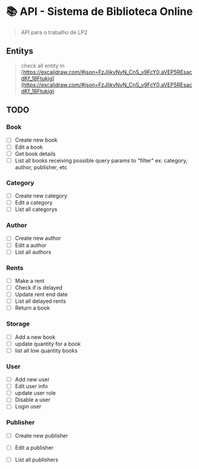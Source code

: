 # 📚 API - Sistema de Biblioteca Online 

> API para o trabalho de LP2 

## Entitys 

> check all entity in [https://excalidraw.com/#json=FzJIjkvNyN_CnS_v9FcY0,aVEP5REsacdKf_18Ftukjg](https://excalidraw.com/#json=FzJIjkvNyN_CnS_v9FcY0,aVEP5REsacdKf_18Ftukjg)

## TODO 

### Book 
 * [ ] Create new book 
 * [ ] Edit a book
 * [ ] Get book details
 * [ ] List all books receiving possible query params to "filter"
ex: category, author, publisher, etc

### Category 
 * [ ] Create new category
 * [ ] Edit a category
 * [ ] List all categorys 

### Author
 * [ ] Create new author 
 * [ ] Edit a author 
 * [ ] List all authors

### Rents 
 * [ ] Make a rent
 * [ ] Check if is delayed
 * [ ] Update rent end date
 * [ ] List all delayed rents
 * [ ] Return a book

### Storage
 * [ ] Add a new book
 * [ ] update quantity for a book
 * [ ] list all low quantity books

### User
 * [ ] Add new user
 * [ ] Edit user info
 * [ ] update user role
 * [ ] Disable a user
 * [ ] Login user

### Publisher
 * [ ] Create new publisher
 * [ ] Edit a publisher
 * [ ] List all publishers

